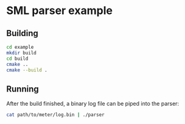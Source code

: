 # SML parser example

## Building

```bash
cd example
mkdir build
cd build
cmake ..
cmake --build .
```

## Running

After the build finished, a binary log file can be piped into the parser:

```bash
cat path/to/meter/log.bin | ./parser
```
